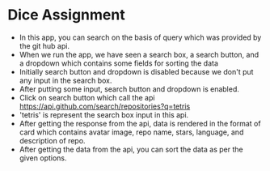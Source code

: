 # Dice Assignment
- In this app, you can search on the basis of query which was provided by the git hub api.
- When we run the app, we have seen a search box, a search button, and a dropdown which contains some fields for sorting the data
- Initially search button and dropdown is disabled because we don't put any input in the search box.
- After putting some input, search button and dropdown is enabled.
- Click on search button which call the api https://api.github.com/search/repositories?q=tetris
- 'tetris' is represent the search box input in this api.
- After getting the response from the api, data is rendered in the format of card which contains avatar image, repo name, stars, language, and description of repo.
- After getting the data from the api, you can sort the data as per the given options.